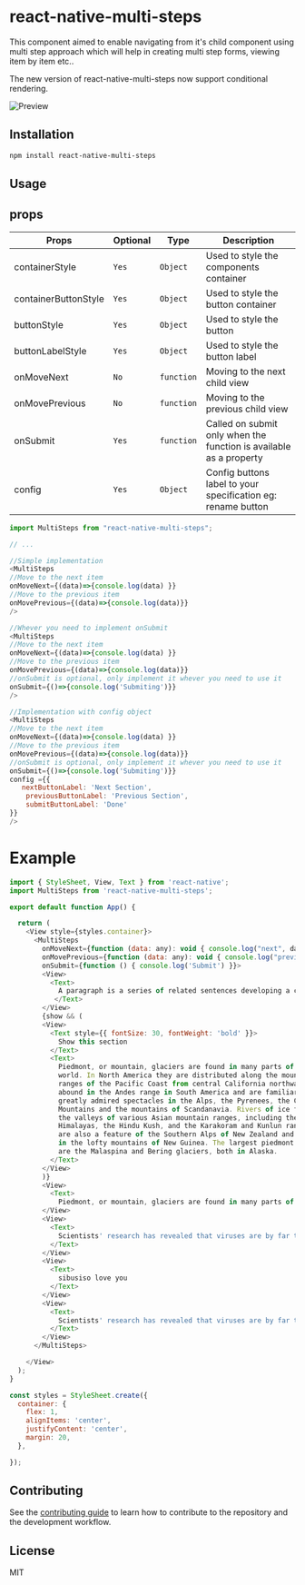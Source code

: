 # react-native-multi-steps

This component aimed to enable navigating from it's child component using multi step approach which will help in creating multi step forms, viewing item by item etc..

The new version of react-native-multi-steps now support conditional rendering.

![Preview](https://github.com/samassango/react-native-multi-steps/blob/main/screenshot.gif)


## Installation

```sh
npm install react-native-multi-steps
```

## Usage

## props


| Props                  | Optional | Type          | Description                                                                    |
| ---------------------- | -------- | ------------- | ------------------------------------------------------------------------------ |
| containerStyle         | ``Yes``  | ``Object``    | Used to style the components container                                         |
| containerButtonStyle   | ``Yes``  | ``Object``    | Used to style the button container                                             |
| buttonStyle            | ``Yes``  | ``Object``    | Used to style the button                                                       |
| buttonLabelStyle       | ``Yes``  | ``Object``    | Used to style the button label                                                 |
| onMoveNext             | ``No``   | ``function``  | Moving to the next child view                                                  |
| onMovePrevious         | ``No``   | ``function``  | Moving to the previous child view                                              |
| onSubmit               | ``Yes``  | ``function``  | Called on submit only when the function is available as a property             |
| config                 | ``Yes``  | ``Object``    | Config buttons label to your specification eg: rename button                   |

```js
import MultiSteps from "react-native-multi-steps";

// ...

//Simple implementation
<MultiSteps 
//Move to the next item
onMoveNext={(data)=>{console.log(data) }} 
//Move to the previous item 
onMovePrevious={(data)=>{console.log(data)}} 
/>

//Whever you need to implement onSubmit
<MultiSteps 
//Move to the next item
onMoveNext={(data)=>{console.log(data) }} 
//Move to the previous item 
onMovePrevious={(data)=>{console.log(data)}} 
//onSubmit is optional, only implement it whever you need to use it
onSubmit={()=>{console.log('Submiting')}}
/>

//Implementation with config object
<MultiSteps 
//Move to the next item
onMoveNext={(data)=>{console.log(data) }} 
//Move to the previous item 
onMovePrevious={(data)=>{console.log(data)}} 
//onSubmit is optional, only implement it whever you need to use it
onSubmit={()=>{console.log('Submiting')}}
config ={{
   nextButtonLabel: 'Next Section',
    previousButtonLabel: 'Previous Section',
    submitButtonLabel: 'Done'
}}
/>
```
# Example
```js
import { StyleSheet, View, Text } from 'react-native';
import MultiSteps from 'react-native-multi-steps';

export default function App() {

  return (
    <View style={styles.container}>
      <MultiSteps
        onMoveNext={function (data: any): void { console.log("next", data) }}
        onMovePrevious={function (data: any): void { console.log("previous", data) }}
        onSubmit={function () { console.log('Submit') }}>
        <View>
          <Text>
            A paragraph is a series of related sentences developing a central idea, called the topic. Try to think about paragraphs in terms of thematic unity: a paragraph is a sentence or a group of sentences that supports one central, unified idea. Paragraphs add one idea at a time to your broader argument.
           </Text>
        </View>
        {show && (
        <View>
          <Text style={{ fontSize: 30, fontWeight: 'bold' }}>
            Show this section
          </Text>
          <Text>
            Piedmont, or mountain, glaciers are found in many parts of the 
            world. In North America they are distributed along the mountain
            ranges of the Pacific Coast from central California northward. They
            abound in the Andes range in South America and are familiar and
            greatly admired spectacles in the Alps, the Pyrenees, the Caucasus
            Mountains and the mountains of Scandanavia. Rivers of ice flow down
            the valleys of various Asian mountain ranges, including the
            Himalayas, the Hindu Kush, and the Karakoram and Kunlun ranges. They
            are also a feature of the Southern Alps of New Zealand and are found
            in the lofty mountains of New Guinea. The largest piedmont glaciers
            are the Malaspina and Bering glaciers, both in Alaska.
          </Text>
        </View>
        )}
        <View>
          <Text>
            Piedmont, or mountain, glaciers are found in many parts of the world. In North America they are distributed along the mountain ranges of the Pacific Coast from central California northward. They abound in the Andes range in South America and are familiar and greatly admired spectacles in the Alps, the Pyrenees, the Caucasus Mountains and the mountains of Scandanavia. Rivers of ice flow down the valleys of various Asian mountain ranges, including the Himalayas, the Hindu Kush, and the Karakoram and Kunlun ranges. They are also a feature of the Southern Alps of New Zealand and are found in the lofty mountains of New Guinea. The largest piedmont glaciers are the Malaspina and Bering glaciers, both in Alaska. </Text>
        </View>
        <View>
          <Text>
            Scientists' research has revealed that viruses are by far the most abundant life forms on Earth. There are a million times more viruses on the planet than stars in the universe. Viruses also harbor the majority of genetic diversity on Earth. Scientists are finding evidence of viruses as a planetary force, influencing the global climate and geochemical cycles. They have also profoundly shaped the evolution of their hosts. The human genome, for example, contains 100,000 segments of virus DNA.
          </Text>
        </View>
        <View>
          <Text>
            sibusiso love you
          </Text>
        </View>
        <View>
          <Text>
            Scientists' research has revealed that viruses are by far the most abundant life forms on Earth. There are a million times more viruses on the planet than stars in the universe. Viruses also harbor the majority of genetic diversity on Earth. Scientists are finding evidence of viruses as a planetary force, influencing the global climate and geochemical cycles. They have also profoundly shaped the evolution of their hosts. The human genome, for example, contains 100,000 segments of virus DNA.
          </Text>
        </View>
      </MultiSteps>

    </View>
  );
}

const styles = StyleSheet.create({
  container: {
    flex: 1,
    alignItems: 'center',
    justifyContent: 'center',
    margin: 20,
  },

});

```

## Contributing

See the [contributing guide](CONTRIBUTING.md) to learn how to contribute to the repository and the development workflow.

## License

MIT
